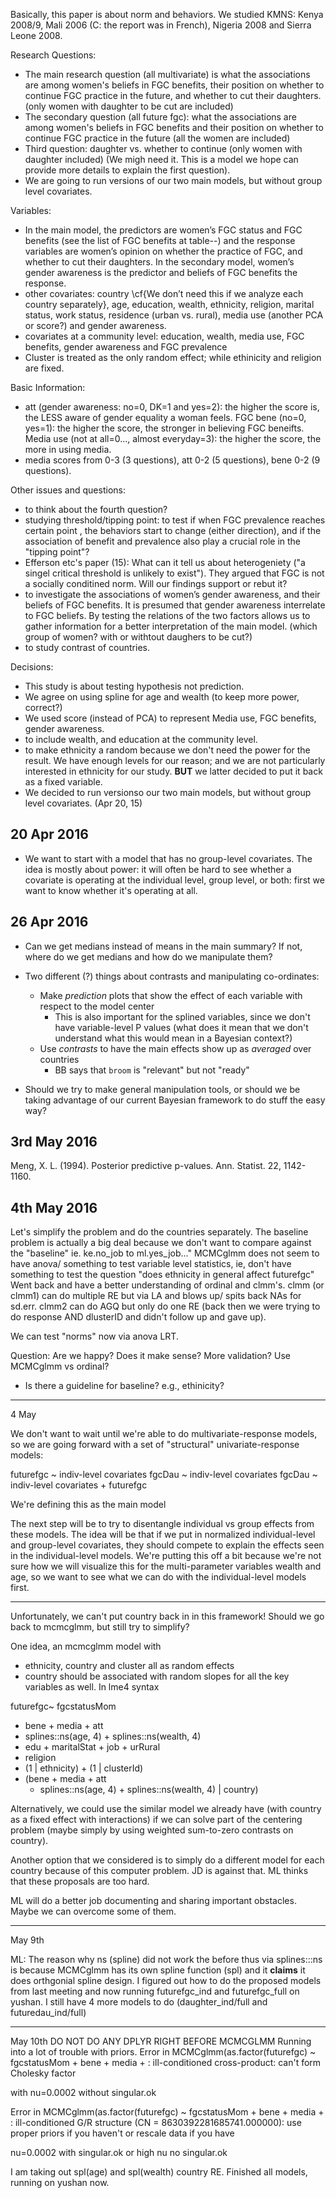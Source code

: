 
Basically, this paper is about norm and behaviors.
We studied KMNS: Kenya 2008/9, Mali 2006 (C: the report was in French), Nigeria 2008 and Sierra Leone 2008.

Research Questions:

* The main research question (all multivariate) is what the associations are among women's beliefs in FGC benefits, their position on whether to continue FGC practice in the future, and whether to cut their daughters. (only women with daughter to be cut are included)
* The secondary question (all future fgc):  what the associations are among women's beliefs in FGC benefits and their position on whether to continue FGC practice in the future (all the women are included)
* Third question:  daughter vs. whether to continue (only women with daughter included) (We migh need it.  This is a model we hope can provide more details to explain the first question).
* We are going to run versions of our two main models, but without group level covariates.


Variables:
* In the main model, the predictors are women’s FGC status and FGC benefits  (see the list of FGC benefits at table--) and the response variables are women’s opinion on whether the practice of FGC, and whether to cut their daughters.  In the secondary model, women’s gender awareness is the predictor and beliefs of FGC benefits the response.
* other covariates:  country \cf{We don’t need this if we analyze each country separately}, age, education, wealth, ethnicity, religion, marital status, work status, residence (urban vs. rural), media use (another PCA or score?) and gender awareness.
* covariates at a community level:  education, wealth, media use, FGC benefits, gender awareness and FGC prevalence
* Cluster is treated as the only random effect; while ethinicity and religion are fixed.

Basic Information:
* att (gender awareness: no=0, DK=1 and yes=2):  the higher the score is, the LESS aware of gender equality a woman feels.  FGC bene (no=0, yes=1):  the higher the score, the stronger in believing FGC beneifts.  Media use (not at all=0..., almost everyday=3):  the higher the score, the more in using media.
* media scores from 0-3 (3 questions), att 0-2 (5 questions), bene 0-2 (9 questions).

Other issues and questions:
* to think about the fourth question?
* studying threshold/tipping point: to test if when FGC prevalence reaches certain point , the behaviors start to change (either direction), and if the association of benefit and prevalence also play a crucial role in the "tipping point"?
* Efferson etc's paper (15):  What can it tell us about heterogeniety ("a singel critical threshold is unlikely to exist"). They argued that FGC is not a socially conditined norm.  Will our findings support or rebut it?
* to investigate the associations of women’s gender awareness, and their beliefs of FGC benefits.  It is presumed that gender awareness interrelate to FGC beliefs.  By testing the relations of the two factors allows us to gather information for a better interpretation of the main model. (which group of women?  with or withtout daughers to be cut?)
* to study contrast of countries.

Decisions:
* This study is about testing hypothesis not prediction.
* We agree on using spline for age and wealth (to keep more power, correct?)
* We used score (instead of PCA) to represent Media use, FGC benefits, gender awareness.
* to include wealth, and education at the community level.
* to make ethnicity a random because we don't need the power for the result.  We have enough levels for our reason; and we are not particularly interested in ethnicity for our study.  __BUT__ we latter decided to put it back as a fixed variable.
* We decided to run versionso our two main models, but without group level covariates. (Apr 20, 15)

## 20 Apr 2016

* We want to start with a model that has no group-level covariates. The idea is mostly about power: it will often be hard to see whether a covariate is operating at the individual level, group level, or both: first we want to know whether it's operating at all.

## 26 Apr 2016

* Can we get medians instead of means in the main summary? If not, where do we get medians and how do we manipulate them?

* Two different (?) things about contrasts and manipulating co-ordinates:
  * Make _prediction_ plots that show the effect of each variable with respect to the model center
    * This is also important for the splined variables, since we don't have variable-level P values (what does it mean that we don't understand what this would mean in a Bayesian context?)
  * Use _contrasts_ to have the main effects show up as _averaged_ over countries
    * BB says that `broom` is "relevant" but not "ready"

* Should we try to make general manipulation tools, or should we be taking advantage of our current Bayesian framework to do stuff the easy way?


## 3rd May 2016
Meng, X. L. (1994). Posterior predictive p-values. Ann. Statist. 22, 1142-1160.

## 4th May 2016
Let's simplify the problem and do the countries separately. The baseline problem is actually a big deal because we don't want to compare against the "baseline" ie. ke.no_job to ml.yes_job..." 
MCMCglmm does not seem to have anova/ something to test variable level statistics, ie, don't have something to test the question "does ethnicity in general affect futurefgc"
Went back and have a better understanding of ordinal and clmm's. clmm (or clmm1) can do multiple RE but via LA and blows up/ spits back NAs for sd.err. clmm2 can do AGQ but only do one RE (back then we were trying to do response AND dlusterID and didn't follow up and gave up). 

We can test "norms" now via anova LRT. 

Question: Are we happy? Does it make sense? More validation? Use MCMCglmm vs ordinal? 
* Is there a guideline for baseline?  e.g., ethinicity?


----------------------------------------------------------------------

4 May

We don't want to wait until we're able to do multivariate-response models, so we are going forward with a set of "structural" univariate-response models:

futurefgc ~ indiv-level covariates
fgcDau ~ indiv-level covariates
fgcDau ~ indiv-level covariates + futurefgc

We're defining this as the main model

The next step will be to try to disentangle individual vs group effects from these models. The idea will be that if we put in normalized individual-level and group-level covariates, they should compete to explain the effects seen in the individual-level models. We're putting this off a bit because we're not sure how we will visualize this for the multi-parameter variables wealth and age, so we want to see what we can do with the individual-level models first.

----------------------------------------------------------------------

Unfortunately, we can't put country back in in this framework! Should we go back to mcmcglmm, but still try to simplify?

One idea, an mcmcglmm model with
* ethnicity, country and cluster all as random effects
* country should be associated with random slopes for all the key variables as well. In lme4 syntax

futurefgc~
  fgcstatusMom
  + bene + media + att
  + splines::ns(age, 4) + splines::ns(wealth, 4)
  + edu + maritalStat + job + urRural
  + religion
  + (1 | ethnicity) + (1 | clusterId)
  + (bene + media + att 
    + splines::ns(age, 4) + splines::ns(wealth, 4)
  | country)

Alternatively, we could use the similar model we already have (with country as a fixed effect with interactions) if we can solve part of the centering problem (maybe simply by using weighted sum-to-zero contrasts on country).

Another option that we considered is to simply do a different model for each country because of this computer problem. JD is against that. ML thinks that these proposals are too hard.

ML will do a better job documenting and sharing important obstacles. Maybe we can overcome some of them.

----------------------------------------------------------------------

May 9th

ML: The reason why ns (spline) did not work the before thus via splines:::ns is because MCMCglmm has its own spline function (spl) and it __claims__ it does orthgonial spline design. I figured out how to do the proposed models from last meeting and now running futurefgc_ind and futurefgc_full on yushan. I still have 4 more models to do (daughter_ind/full and futuredau_ind/full) 

----------------------------------------------------------------------

May 10th
DO NOT DO ANY DPLYR RIGHT BEFORE MCMCGLMM
Running into a lot of trouble with priors.
Error in MCMCglmm(as.factor(futurefgc) ~ fgcstatusMom + bene + media +  : 
  ill-conditioned cross-product: can't form Cholesky factor 

with nu=0.0002 without singular.ok

Error in MCMCglmm(as.factor(futurefgc) ~ fgcstatusMom + bene + media +  : 
  ill-conditioned G/R structure (CN = 8630392281685741.000000): use proper priors if you haven't or rescale data if you have 

nu=0.0002 with singular.ok or high nu no singular.ok

I am taking out spl(age) and spl(wealth) country RE. Finished all models, running on yushan now.